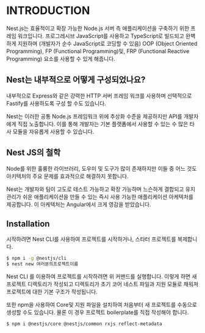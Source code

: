 # INTRODUCTION

Nest.js는 효율적이고 확장 가능한 Node.js 서버 측 애플리케이션을 구축하기 위한 프레임 워크입니다. 프로그레시브 JavaScript를 사용하고 TypeScript로 빌드되고 완벽하게 지원하며 (개발자가 순수 JavaScript로 코딩할 수 있음) OOP (Object Oriented Programming), FP (Functional Programming)및, FRP (Functional Reactive Programming) 요소를 사용할 수 있게 해줍니다.

## Nest는 내부적으로 어떻게 구성되었나요?

내부적으로 Express와 같은 강력한 HTTP 서버 프레임 워크를 사용하며 선택적으로 Fastify를 사용하도록 구성 할 수도 있습니다.

Nest는 이러한 공통 Node.js 프레임워크 위에 추상화 수준을 제공하지만 API를 개발자에게 직접 노출합니다. 이를 통해 개발자는 기본 플랫폼에서 사용할 수 있는 수 많은 타사 모듈을 자유롭게 사용할 수 있습니다.

## Nest JS의 철학

Node를 위한 훌륭한 라이브러리, 도우미 및 도구가 많이 존재하지만 이들 중 어느 것도 아키텍처의 주요 문제를 효과적으로 해결하지 못합니다.

Nest는 개발자와 팀이 고도로 테스트 가능하고 확장 가능하며 느슨하게 결합되고 유지 관리가 쉬운 애플리케이션을 만들 수 있는 즉시 사용 가능한 애플리케이션 아케텍처를 제공합니다. 이 아케텍처는 Angular에서 크게 영감을 받았습니다.

## Installation

시작하려면 Nest CLI를 사용하여 프로젝트를 시작하거나, 스타터 프로젝트를 복제합니다.

```bash
$ npm i -g @nestjs/cli
$ nest new 여러분의프로젝트이름
```

Nest CLI 를 이용하여 프로젝트를 시작하려면 위 커맨드를 실행합니다. 이렇게 하면 새 프로젝트 디렉토리가 작성되고 디렉토리가 초기 코어 네스트 파일과 지원 모듈로 채워져 프로젝트에 대한 기본 구조가 작성됩니다.

또한 npm을 사용하여 Core및 지원 파일을 설치하여 처음부터 새 프로젝트를 수동으로 생성할 수도 있습니다. 물론 이 경우 프로젝트 boilerplate를 직접 작성해야 합니다.

```bash
$ npm i @nestjs/core @nestjs/common rxjs reflect-metadata
```
